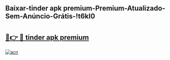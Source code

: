 
## Baixar-tinder apk premium-Premium-Atualizado-Sem-Anúncio-Grátis-!t6kl0

# <h2><a href="https://andorid.site?title=tinder_apk_premium&ref=27">🔗👉 🔴 tinder apk premium</a></h2>

[![acn](https://github.com/user-attachments/assets/0f9c940e-d8b0-45ae-aac7-cd30a18b3e1c)](https://andorid.site?title=tinder_apk_premium&ref=27)

